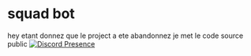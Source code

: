 # squad bot
hey etant donnez que le project a ete abandonnez je met le code source public
[![Discord Presence](https://lanyard.cnrad.dev/api/936266111979253770)](https://discord.com/users/936266111979253770)
